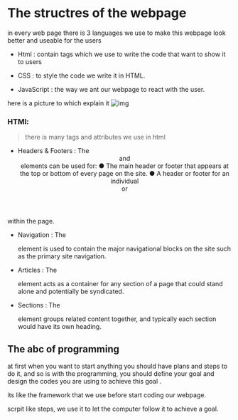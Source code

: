 # The structres of the webpage

in every web page there is 3 languages we use to make this webpage look better and useable for the users

* Html : contain tags which we use to write the code that want to show it to users

* CSS : to style the code we write it in HTML.

* JavaScript : the way we ant our webpage to react with the user.

here is a picture to which explain it 
![img](https://helpx.adobe.com/content/dam/help/en/dreamweaver/how-to/anatomy-of-website-construction/_jcr_content/main-pars/image0/anatomy-css-2.jpg)


### HTMl:
>there is many tags and attributes we use in html

* Headers & Footers : The <header> and <footer>
elements can be used for:
● The main header or footer
that appears at the top or
bottom of every page on the
site.
● A header or footer for an
individual <article> or
<section> within the page.

* Navigation : The <nav> element is used to
contain the major navigational
blocks on the site such as the
primary site navigation.

* Articles : The <article> element acts as
a container for any section of a
page that could stand alone and
potentially be syndicated.

* Sections : The <section> element groups
related content together, and
typically each section would
have its own heading.



# The abc of programming 

at first when you want to start anything you should have plans and steps to do it, and so is with the programming, you should define your goal and design the codes you are using to achieve this goal .

its like the framework that we use before start coding our webpage.

scrpit like steps,  we use it to let the computer follow it to achieve a goal.
